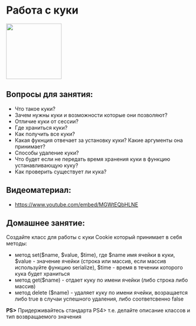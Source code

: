 Работа с куки
=====================
<p align="left"><img src="https://www.freeiconspng.com/uploads/download-biscuit-cookie-monster-clipart-24.png" width="150"></p>

## Вопросы для занятия:
  - Что такое куки?
  - Зачем нужны куки и возможности которые они позволяют?
  - Отличие куки от сессии?
  - Где храниться куки?
  - Как получить все куки?
  - Какая фукнция отвечает за установку куки? Какие аргументы она принимает?
  - Способы удаление куки?
  - Что будет если не передать время хранения куки в функцию устанавливающую куку?
  - Как проверить существует ли кука?

## Видеоматериал:
  - https://www.youtube.com/embed/MGWtEQbHLNE

## Домашнее занятие:
  Создайте класс для работы с куки Cookie который принимает в себя методы:
  - метод set($name, $value, $time), где $name имя ячейки в куки, $value - значение ячейки (строка или массив, если массив используйте функцию serialize), $time - время в течении которого кука будет храниться
  - метод get($name) - отдает куку по имени ячейки (либо строка либо массив)
  - метод delete ($name) - удаляет куку по имени ячейки, возращается либо true в случаи успешного удаления, либо соответсвенно false


**PS>** Придерживайтесь стандарта PS4> т.е. делайте описание классов и тип возвращаемого значения 
